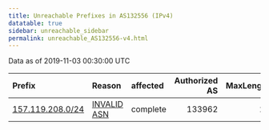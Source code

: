 ```yaml
---
title: Unreachable Prefixes in AS132556 (IPv4)
datatable: true
sidebar: unreachable_sidebar
permalink: unreachable_AS132556-v4.html
---
```


Data as of 2019-11-03 00:30:00 UTC


<div class="datatable-begin"></div>

| Prefix                                                     | Reason                                                                                                   | affected   |   Authorized AS |   MaxLength | Anchor                                       |   unreachable /24s |
|:-----------------------------------------------------------|:---------------------------------------------------------------------------------------------------------|:-----------|----------------:|------------:|:---------------------------------------------|-------------------:|
| [157.119.208.0/24](https://stat.ripe.net/157.119.208.0/24) | [INVALID ASN](https://rpki-validator.ripe.net/announcement-preview?asn=AS132556&prefix=157.119.208.0/24) | complete   |          133962 |          22 | [APNIC](unreachable_APNIC_RPKI_Root-v4.html) |                  1 |

<div class="datatable-end"></div>
